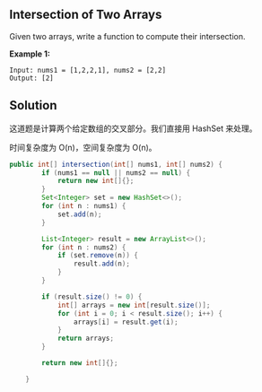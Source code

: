 ## Intersection of Two Arrays

Given two arrays, write a function to compute their intersection.

**Example 1:**

```
Input: nums1 = [1,2,2,1], nums2 = [2,2]
Output: [2]
```

## Solution

这道题是计算两个给定数组的交叉部分。我们直接用 HashSet 来处理。

时间复杂度为 O(n)，空间复杂度为 O(n)。

```java
public int[] intersection(int[] nums1, int[] nums2) {
        if (nums1 == null || nums2 == null) {
            return new int[]{};
        }
        Set<Integer> set = new HashSet<>();
        for (int n : nums1) {
            set.add(n);
        }

        List<Integer> result = new ArrayList<>();
        for (int n : nums2) {
            if (set.remove(n)) {
                result.add(n);
            }
        }

        if (result.size() != 0) {
            int[] arrays = new int[result.size()];
            for (int i = 0; i < result.size(); i++) {
                arrays[i] = result.get(i);
            }
            return arrays;
        }

        return new int[]{};

    }
```

